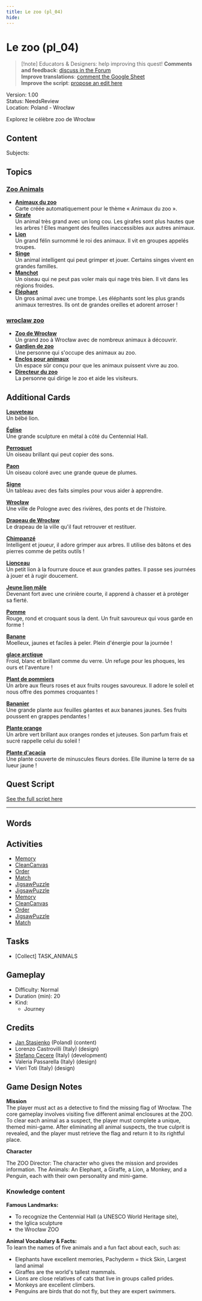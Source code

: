 ```yaml
---
title: Le zoo (pl_04)
hide:
---
```


# Le zoo (pl_04)
> [!note] Educators & Designers: help improving this quest!
> **Comments and feedback**: [discuss in the Forum](https://antura.discourse.group/t/pl-04-the-zoo/35/1)  
> **Improve translations**: [comment the Google Sheet](https://docs.google.com/spreadsheets/d/1FPFOy8CHor5ArSg57xMuPAG7WM27-ecDOiU-OmtHgjw/edit?gid=819047762#gid=819047762)  
> **Improve the script**: [propose an edit here](https://github.com/vgwb/Antura/blob/main/Assets/_discover/_quests/PL_04%20Zoo/PL_04%20Zoo%20-%20Yarn%20Script.yarn)  

Version: 1.00  
Status: NeedsReview  
Location: Poland - Wrocław

Explorez le célèbre zoo de Wrocław

## Content
Subjects: 


## Topics
### [Zoo Animals](../../topics/index.md#zoo)

  - **[Animaux du zoo](../../cards/index.md#zoo_animals)**  
    Carte créée automatiquement pour le thème « Animaux du zoo ».  
  - **[Girafe](../../cards/index.md#animal_giraffe)**  
    Un animal très grand avec un long cou. Les girafes sont plus hautes que les arbres ! Elles mangent des feuilles inaccessibles aux autres animaux.  
  - **[Lion](../../cards/index.md#animal_lion)**  
    Un grand félin surnommé le roi des animaux. Il vit en groupes appelés troupes.  
  - **[Singe](../../cards/index.md#animal_monkey)**  
    Un animal intelligent qui peut grimper et jouer. Certains singes vivent en grandes familles.  
  - **[Manchot](../../cards/index.md#animal_penguin)**  
    Un oiseau qui ne peut pas voler mais qui nage très bien. Il vit dans les régions froides.  
  - **[Éléphant](../../cards/index.md#animal_elephant)**  
    Un gros animal avec une trompe. Les éléphants sont les plus grands animaux terrestres. Ils ont de grandes oreilles et adorent arroser !  
### [wroclaw zoo](../../topics/index.md#wroclaw_zoo)

  - **[Zoo de Wrocław](../../cards/index.md#wroclaw_zoo)**  
    Un grand zoo à Wrocław avec de nombreux animaux à découvrir.  
  - **[Gardien de zoo](../../cards/index.md#zoo_keeper)**  
    Une personne qui s'occupe des animaux au zoo.  
  - **[Enclos pour animaux](../../cards/index.md#animal_enclosure)**  
    Un espace sûr conçu pour que les animaux puissent vivre au zoo.  
  - **[Directeur du zoo](../../cards/index.md#zoo_director)**  
    La personne qui dirige le zoo et aide les visiteurs.  

## Additional Cards
**[Louveteau](../../cards/index.md#cub)**  
Un bébé lion.  

**[Église](../../cards/index.md#iglica)**  
Une grande sculpture en métal à côté du Centennial Hall.  

**[Perroquet](../../cards/index.md#parrot)**  
Un oiseau brillant qui peut copier des sons.  

**[Paon](../../cards/index.md#peacock)**  
Un oiseau coloré avec une grande queue de plumes.  

**[Signe](../../cards/index.md#sign)**  
Un tableau avec des faits simples pour vous aider à apprendre.  

**[Wrocław](../../cards/index.md#wroclaw)**  
Une ville de Pologne avec des rivières, des ponts et de l'histoire.  

**[Drapeau de Wrocław](../../cards/index.md#wroclaw_flag)**  
Le drapeau de la ville qu'il faut retrouver et restituer.  

**[Chimpanzé](../../cards/index.md#animal_chimpanzee)**  
Intelligent et joueur, il adore grimper aux arbres. Il utilise des bâtons et des pierres comme de petits outils !  

**[Lionceau](../../cards/index.md#animal_lion_cub)**  
Un petit lion à la fourrure douce et aux grandes pattes. Il passe ses journées à jouer et à rugir doucement.  

**[Jeune lion mâle](../../cards/index.md#animal_lion_young_male)**  
Devenant fort avec une crinière courte, il apprend à chasser et à protéger sa fierté.  

**[Pomme](../../cards/index.md#food_apple)**  
Rouge, rond et croquant sous la dent. Un fruit savoureux qui vous garde en forme !  

**[Banane](../../cards/index.md#food_banana)**  
Moelleux, jaunes et faciles à peler. Plein d'énergie pour la journée !  

**[glace arctique](../../cards/index.md#ice_arctic)**  
Froid, blanc et brillant comme du verre. Un refuge pour les phoques, les ours et l'aventure !  

**[Plant de pommiers](../../cards/index.md#plant_apple)**  
Un arbre aux fleurs roses et aux fruits rouges savoureux. Il adore le soleil et nous offre des pommes croquantes !  

**[Bananier](../../cards/index.md#plant_banana)**  
Une grande plante aux feuilles géantes et aux bananes jaunes. Ses fruits poussent en grappes pendantes !  

**[Plante orange](../../cards/index.md#plant_orange)**  
Un arbre vert brillant aux oranges rondes et juteuses. Son parfum frais et sucré rappelle celui du soleil !  

**[Plante d'acacia](../../cards/index.md#tree_wattle)**  
Une plante couverte de minuscules fleurs dorées. Elle illumine la terre de sa lueur jaune !  

## Quest Script

[See the full script here](./pl_04-script.md)

---

## Words
## Activities
- [Memory](../../activities/index.md#Memory)
- [CleanCanvas](../../activities/index.md#CleanCanvas)
- [Order](../../activities/index.md#Order)
- [Match](../../activities/index.md#Match)
- [JigsawPuzzle](../../activities/index.md#JigsawPuzzle)
- [JigsawPuzzle](../../activities/index.md#JigsawPuzzle)
- [Memory](../../activities/index.md#Memory)
- [CleanCanvas](../../activities/index.md#CleanCanvas)
- [Order](../../activities/index.md#Order)
- [JigsawPuzzle](../../activities/index.md#JigsawPuzzle)
- [Match](../../activities/index.md#Match)

## Tasks
- [Collect] TASK_ANIMALS
## Gameplay
- Difficulty: Normal
- Duration (min): 20
- Kind:
  - Journey
## Credits
- [Jan Stasienko](mailto:jan.stasienko@dsw.edu.pl) (Poland) (content)
- Lorenzo Castrovilli (Italy) (design)
- [Stefano Cecere](https://stefanocecere.com) (Italy) (development)
- Valeria Passarella (Italy) (design)
- Vieri Toti (Italy) (design)

## Game Design Notes

**Mission**  
The player must act as a detective to find the missing flag of Wrocław. The core gameplay involves visiting five different animal enclosures at the ZOO. To clear each animal as a suspect, the player must complete a unique, themed mini-game. After eliminating all animal suspects, the true culprit is revealed, and the player must retrieve the flag and return it to its rightful place.

**Character**

The ZOO Director: The character who gives the mission and provides information.
The Animals: An Elephant, a Giraffe, a Lion, a Monkey, and a Penguin, each with their own personality and mini-game.

### Knowledge content
**Famous Landmarks:**   

- To recognize the Centennial Hall (a UNESCO World Heritage site), 
- the Iglica sculpture
- the Wrocław ZOO

**Animal Vocabulary & Facts:**  
To learn the names of five animals and a fun fact about each, such as:

- Elephants have excellent memories, Pachyderm = thick Skin, Largest land animal
- Giraffes are the world's tallest mammals.
- Lions are close relatives of cats that live in groups called prides.
- Monkeys are excellent climbers.
- Penguins are birds that do not fly, but they are expert swimmers.

